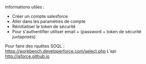 Informations utiles :

- Créer un compte salesforce
- Aller dans les paramètres de compte
- Réinitialiser le token de sécurité
- Pour s'authentifier utiliser email + (password + token de sécurité juxtaposés)

Pour faire des rquêtes SOQL : https://workbench.developerforce.com/select.php
L'api http://jsforce.github.io
